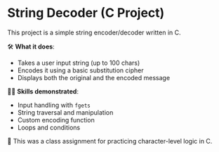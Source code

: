 # String Decoder (C Project)

This project is a simple string encoder/decoder written in C.

🛠 **What it does**:
- Takes a user input string (up to 100 chars)
- Encodes it using a basic substitution cipher
- Displays both the original and the encoded message

👨‍💻 **Skills demonstrated**:
- Input handling with `fgets`
- String traversal and manipulation
- Custom encoding function
- Loops and conditions

📎 This was a class assignment for practicing character-level logic in C.
